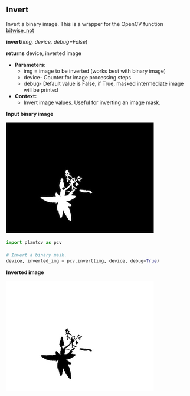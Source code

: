 ## Invert

Invert a binary image. This is a wrapper for the OpenCV function [bitwise_not](http://docs.opencv.org/2.4/modules/core/doc/operations_on_arrays.html#bitwise-not)

**invert**(*img, device, debug=False*)

**returns** device, inverted image

- **Parameters:**
    - img = image to be inverted (works best with binary image)
    - device- Counter for image processing steps
    - debug- Default value is False, if True, masked intermediate image will be printed
- **Context:**
    - Invert image values. Useful for inverting an image mask.

**Input binary image**

![Screenshot](img/documentation_images/invert/binary_image.jpg)

```python
import plantcv as pcv

# Invert a binary mask.
device, inverted_img = pcv.invert(img, device, debug=True)
```

**Inverted image**

![Screenshot](img/documentation_images/invert/inverted_image.jpg)
